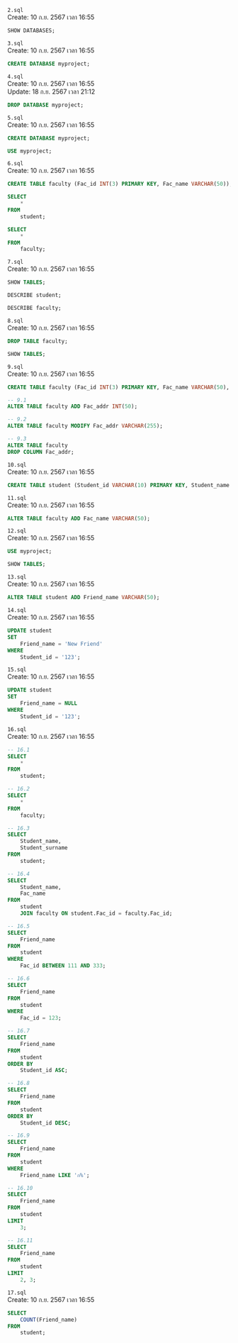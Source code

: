 `2.sql`<br>
Create: 10 ก.ย. 2567 เวลา 16:55<br>
```sql
SHOW DATABASES;

```
`3.sql`<br>
Create: 10 ก.ย. 2567 เวลา 16:55<br>
```sql
CREATE DATABASE myproject;

```
`4.sql`<br>
Create: 10 ก.ย. 2567 เวลา 16:55<br>
Update: 18 ก.ย. 2567 เวลา 21:12<br>
```sql
DROP DATABASE myproject;

```
`5.sql`<br>
Create: 10 ก.ย. 2567 เวลา 16:55<br>
```sql
CREATE DATABASE myproject;

USE myproject;

```
`6.sql`<br>
Create: 10 ก.ย. 2567 เวลา 16:55<br>
```sql
CREATE TABLE faculty (Fac_id INT(3) PRIMARY KEY, Fac_name VARCHAR(50));

SELECT
	*
FROM
	student;

SELECT
	*
FROM
	faculty;

```
`7.sql`<br>
Create: 10 ก.ย. 2567 เวลา 16:55<br>
```sql
SHOW TABLES;

DESCRIBE student;

DESCRIBE faculty;

```
`8.sql`<br>
Create: 10 ก.ย. 2567 เวลา 16:55<br>
```sql
DROP TABLE faculty;

SHOW TABLES;

```
`9.sql`<br>
Create: 10 ก.ย. 2567 เวลา 16:55<br>
```sql
CREATE TABLE faculty (Fac_id INT(3) PRIMARY KEY, Fac_name VARCHAR(50), Fac_addr INT(50));

-- 9.1
ALTER TABLE faculty ADD Fac_addr INT(50);

-- 9.2
ALTER TABLE faculty MODIFY Fac_addr VARCHAR(255);

-- 9.3
ALTER TABLE faculty
DROP COLUMN Fac_addr;

```
`10.sql`<br>
Create: 10 ก.ย. 2567 เวลา 16:55<br>
```sql
CREATE TABLE student (Student_id VARCHAR(10) PRIMARY KEY, Student_name VARCHAR(50), Student_surname VARCHAR(50), Student_tel VARCHAR(10), Fac_id INT(3), FOREIGN KEY (Fac_id) REFERENCES faculty (Fac_id));

```
`11.sql`<br>
Create: 10 ก.ย. 2567 เวลา 16:55<br>
```sql
ALTER TABLE faculty ADD Fac_name VARCHAR(50);

```
`12.sql`<br>
Create: 10 ก.ย. 2567 เวลา 16:55<br>
```sql
USE myproject;

SHOW TABLES;

```
`13.sql`<br>
Create: 10 ก.ย. 2567 เวลา 16:55<br>
```sql
ALTER TABLE student ADD Friend_name VARCHAR(50);

```
`14.sql`<br>
Create: 10 ก.ย. 2567 เวลา 16:55<br>
```sql
UPDATE student
SET
	Friend_name = 'New Friend'
WHERE
	Student_id = '123';

```
`15.sql`<br>
Create: 10 ก.ย. 2567 เวลา 16:55<br>
```sql
UPDATE student
SET
	Friend_name = NULL
WHERE
	Student_id = '123';

```
`16.sql`<br>
Create: 10 ก.ย. 2567 เวลา 16:55<br>
```sql
-- 16.1
SELECT
	*
FROM
	student;

-- 16.2
SELECT
	*
FROM
	faculty;

-- 16.3
SELECT
	Student_name,
	Student_surname
FROM
	student;

-- 16.4
SELECT
	Student_name,
	Fac_name
FROM
	student
	JOIN faculty ON student.Fac_id = faculty.Fac_id;

-- 16.5
SELECT
	Friend_name
FROM
	student
WHERE
	Fac_id BETWEEN 111 AND 333;

-- 16.6
SELECT
	Friend_name
FROM
	student
WHERE
	Fac_id = 123;

-- 16.7
SELECT
	Friend_name
FROM
	student
ORDER BY
	Student_id ASC;

-- 16.8
SELECT
	Friend_name
FROM
	student
ORDER BY
	Student_id DESC;

-- 16.9
SELECT
	Friend_name
FROM
	student
WHERE
	Friend_name LIKE 'ก%';

-- 16.10
SELECT
	Friend_name
FROM
	student
LIMIT
	3;

-- 16.11
SELECT
	Friend_name
FROM
	student
LIMIT
	2, 3;

```
`17.sql`<br>
Create: 10 ก.ย. 2567 เวลา 16:55<br>
```sql
SELECT
	COUNT(Friend_name)
FROM
	student;

```
